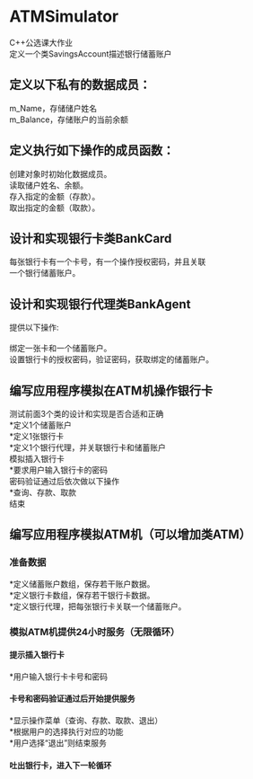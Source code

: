 # ATMSimulator<br>
C++公选课大作业<br>
定义一个类SavingsAccount描述银行储蓄账户<br>
## 定义以下私有的数据成员：<br>
 m_Name，存储储户姓名<br>
 m_Balance，存储账户的当前余额<br>
## 定义执行如下操作的成员函数：<br>
 创建对象时初始化数据成员。<br>
 读取储户姓名、余额。<br>
 存入指定的金额（存款）。<br>
 取出指定的金额（取款）。<br>
## 设计和实现银行卡类BankCard<br>
每张银行卡有一个卡号，有一个操作授权密码，并且关联<br>
一个银行储蓄账户。<br>
## 设计和实现银行代理类BankAgent<br>
 提供以下操作:<br><br>
 绑定一张卡和一个储蓄账户。<br>
 设置银行卡的授权密码，验证密码，获取绑定的储蓄账户。<br>
 
## 编写应用程序模拟在ATM机操作银行卡<br>
测试前面3个类的设计和实现是否合适和正确<br>
*定义1个储蓄账户<br>
*定义1张银行卡<br>
*定义1个银行代理，并关联银行卡和储蓄账户<br>
模拟插入银行卡<br>
*要求用户输入银行卡的密码<br>
密码验证通过后依次做以下操作<br>
*查询、存款、取款<br>
结束<br>

## 编写应用程序模拟ATM机（可以增加类ATM）<br>
### 准备数据<br>
*定义储蓄账户数组，保存若干账户数据。<br>
*定义银行卡数组，保存若干银行卡数据。<br>
*定义银行代理，把每张银行卡关联一个储蓄账户。<br>
### 模拟ATM机提供24小时服务（无限循环）<br>
#### 提示插入银行卡<br>
*用户输入银行卡卡号和密码<br>
#### 卡号和密码验证通过后开始提供服务<br>
*显示操作菜单（查询、存款、取款、退出）<br>
*根据用户的选择执行对应的功能<br>
*用户选择“退出”则结束服务<br>
#### 吐出银行卡，进入下一轮循环<br>
